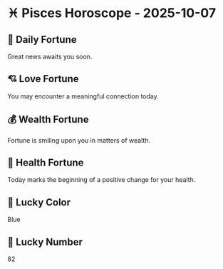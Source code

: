 # ♓ Pisces Horoscope - 2025-10-07

## 🎯 Daily Fortune

Great news awaits you soon.

## 💘 Love Fortune

You may encounter a meaningful connection today.

## 💰 Wealth Fortune

Fortune is smiling upon you in matters of wealth.

## 🌱 Health Fortune

Today marks the beginning of a positive change for your health.

## 🎨 Lucky Color

Blue

## 🔢 Lucky Number

82
